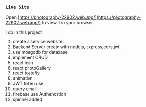 

### `Live Site`

Open [https://photography-22902.web.app/](https://photography-22902.web.app/) to view it in your browser.






I do in this project

1. create a service website
2. Backend Server create with nodejs, express,cors,jwt.
3. use mongodb for database
4. implement CRUD 
5. react icon
6. react photoGallery
7. react tostefiy
8. animation
9. JWT token use
8. query email
9. firebase use Authencation
10. spinner added



